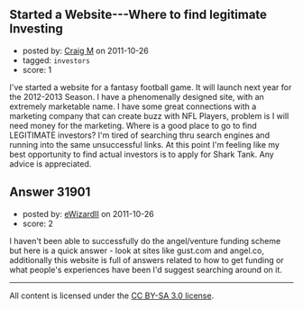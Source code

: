 ## Started a Website---Where to find legitimate Investing

- posted by: [Craig M](https://stackexchange.com/users/-1/14042-craig-m) on 2011-10-26
- tagged: `investors`
- score: 1

I've started a website for a fantasy football game.  It will launch next year for the 2012-2013 Season.  I have a phenomenally designed site, with an extremely marketable name.  I have some great connections with a marketing company that can create buzz with NFL Players, problem is I will need money for the marketing.  Where is a good place to go to find LEGITIMATE investors?  I'm tired of searching thru search engines and running into the same unsuccessful links.  At this point I'm feeling like my best opportunity to find actual investors is to apply for Shark Tank.  Any advice is appreciated.


## Answer 31901

- posted by: [eWizardII](https://stackexchange.com/users/-1/13379-ewizardii) on 2011-10-26
- score: 2

I haven't been able to successfully do the angel/venture funding scheme but here is a quick answer - look at sites like gust.com and angel.co, additionally this website is full of answers related to how to get funding or what people's experiences have been I'd suggest searching around on it.



---

All content is licensed under the [CC BY-SA 3.0 license](https://creativecommons.org/licenses/by-sa/3.0/).
